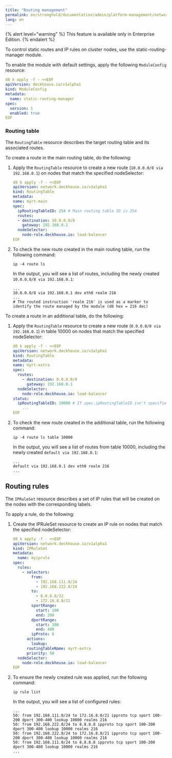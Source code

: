 ```yaml
---
title: "Routing management"
permalink: en/stronghold/documentation/admin/platform-management/network/routing.html
lang: en
---
```


{% alert level="warning" %}
This feature is available only in Enterprise Edition.
{% endalert %}

To control static routes and IP rules on cluster nodes, use the static-routing-manager module.

To enable the module with default settings, apply the following `ModuleConfig` resource:

```yaml
d8 k apply -f - <<EOF
apiVersion: deckhouse.io/v1alpha1
kind: ModuleConfig
metadata:
  name: static-routing-manager
spec:
  version: 1
  enabled: true
EOF
```

### Routing table

The `RoutingTable` resource describes the target routing table and its associated routes.

To create a route in the main routing table, do the following:

1. Apply the `RoutingTable` resource to create a new route (`10.0.0.0/8 via 192.168.0.1`) on nodes that match the specified nodeSelector:

   ```yaml
   d8 k apply -f - <<EOF
   apiVersion: network.deckhouse.io/v1alpha1
   kind: RoutingTable
   metadata:
   name: myrt-main
   spec:
     ipRoutingTableID: 254 # Main routing table ID is 254
     routes:
     - destination: 10.0.0.0/8
       gateway: 192.168.0.1
     nodeSelector:
       node-role.deckhouse.io: load-balancer
   EOF
   ```

1. To check the new route created in the main routing table, run the following command:

   ```shell
   ip -4 route ls
   ```

   In the output, you will see a list of routes, including the newly created `10.0.0.0/8 via 192.168.0.1`:

   ```console
   ...
   10.0.0.0/8 via 192.168.0.1 dev eth0 realm 216
   ...
   # The routed instruction 'realm 216' is used as a marker to identify the route managed by the module (d8 hex = 216 dec)
   ```

To create a route in an additional table, do the following:

1. Apply the `RoutingTable` resource to create a new route (`0.0.0.0/0 via 192.168.0.1`) in table 10000 on nodes that match the specified nodeSelector:

   ```yaml
   d8 k apply -f - <<EOF
   apiVersion: network.deckhouse.io/v1alpha1
   kind: RoutingTable
   metadata:
   name: myrt-extra
   spec:
     routes:
       - destination: 0.0.0.0/0
         gateway: 192.168.0.1
     nodeSelector:
       node-role.deckhouse.io: load-balancer
   status:
     ipRoutingTableID: 10000 # If spec.ipRoutingTableID isn't specified, it will be generated and placed into status automatically
       ...
   EOF
   ```

1. To check the new route created in the additional table, run the following command:

   ```shell
   ip -4 route ls table 10000
   ```

   In the output, you will see a list of routes from table 10000, including the newly created `default via 192.168.0.1`:

   ```console
   ...
   default via 192.168.0.1 dev eth0 realm 216
   ...
   ```

## Routing rules

The `IPRuleSet` resource describes a set of IP rules that will be created on the nodes with the corresponding labels.

To apply a rule, do the following:

1. Create the IPRuleSet resource to create an IP rule on nodes that match the specified nodeSelector:

   ```yaml
   d8 k apply -f - <<EOF
   apiVersion: network.deckhouse.io/v1alpha1
   kind: IPRuleSet
   metadata:
     name: myiprule
   spec:
     rules:
       - selectors:
           from:
             - 192.168.111.0/24
             - 192.168.222.0/24
           to:
             - 8.8.8.8/32
             - 172.16.8.0/21
           sportRange:
             start: 100
             end: 200
           dportRange:
             start: 300
             end: 400
           ipProto: 6
         actions:
           lookup:
         routingTableName: myrt-extra
         priority: 50
     nodeSelector:
       node-role.deckhouse.io: load-balancer
   EOF
   ```

1. To ensure the newly created rule was applied, run the following command:

   ```shell
   ip rule list
   ```

   In the output, you will see a list of configured rules:

   ```console
   ...
   50: from 192.168.111.0/24 to 172.16.8.0/21 ipproto tcp sport 100-200 dport 300-400 lookup 10000 realms 216
   50: from 192.168.222.0/24 to 8.8.8.8 ipproto tcp sport 100-200 dport 300-400 lookup 10000 realms 216
   50: from 192.168.222.0/24 to 172.16.8.0/21 ipproto tcp sport 100-200 dport 300-400 lookup 10000 realms 216
   50: from 192.168.111.0/24 to 8.8.8.8 ipproto tcp sport 100-200 dport 300-400 lookup 10000 realms 216
   ...
   ```
